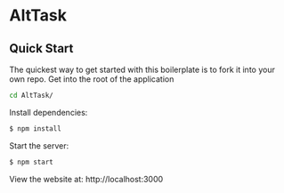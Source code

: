 # AltTask

## Quick Start

The quickest way to get started with this boilerplate is to fork it into your own repo.
Get into the root of the application

```bash
cd AltTask/
```

Install dependencies:

```bash
$ npm install
```

Start the server:

```bash
$ npm start
```

View the website at: http://localhost:3000
